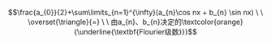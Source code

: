 $$\frac{a_{0}}{2}+\sum\limits_{n=1}^{\infty}(a_{n}\cos nx + b_{n} \sin nx)  \ \  \overset{\triangle}{=} \ \ 由a_{n}、b_{n}决定的\textcolor{orange}{\underline{\textbf{Flourier级数}}}$$